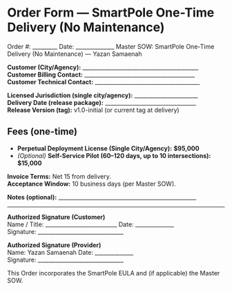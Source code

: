 # Order Form — SmartPole One-Time Delivery (No Maintenance)

Order #: _________        Date: ______________
Master SOW: SmartPole One-Time Delivery (No Maintenance) — Yazan Samaenah

**Customer (City/Agency):** __________________________________________  
**Customer Billing Contact:** ________________________________________  
**Customer Technical Contact:** ______________________________________

**Licensed Jurisdiction (single city/agency):** _______________________  
**Delivery Date (release package):** _________________________________  
**Release Version (tag):** v1.0-initial (or current tag at delivery)

## Fees (one-time)
- **Perpetual Deployment License (Single City/Agency):** **$95,000**
- *(Optional)* **Self-Service Pilot (60–120 days, up to 10 intersections):** **$15,000**

**Invoice Terms:** Net 15 from delivery.  
**Acceptance Window:** 10 business days (per Master SOW).

**Notes (optional):** __________________________________________________

---

**Authorized Signature (Customer)**  
Name / Title: __________________________   Date: ______________  
Signature: _______________________________

**Authorized Signature (Provider)**  
Name: Yazan Samaenah                     Date: ______________  
Signature: _______________________________

This Order incorporates the SmartPole EULA and (if applicable) the Master SOW.
